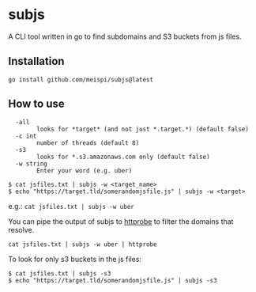 # subjs
A CLI tool written in go to find subdomains and S3 buckets from js files.

## Installation
```
go install github.com/meispi/subjs@latest
```

## How to use

```
  -all
        looks for *target* (and not just *.target.*) (default false)
  -c int
        number of threads (default 8)
  -s3
        looks for *.s3.amazonaws.com only (default false)
  -w string
        Enter your word (e.g. uber)
```

```
$ cat jsfiles.txt | subjs -w <target_name>
$ echo "https://target.tld/somerandomjsfile.js" | subjs -w <target>
```

e.g.:
`cat jsfiles.txt | subjs -w uber`

You can pipe the output of subjs to [httprobe](https://github.com/tomnomnom/httprobe) to filter the domains that resolve.

```
cat jsfiles.txt | subjs -w uber | httprobe
```

To look for only s3 buckets in the js files:
```
$ cat jsfiles.txt | subjs -s3
$ echo "https://target.tld/somerandomjsfile.js" | subjs -s3
```

